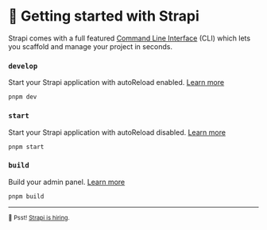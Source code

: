 # 🚀 Getting started with Strapi

Strapi comes with a full featured [Command Line Interface](https://docs.strapi.io/dev-docs/cli) (CLI) which lets you scaffold and manage your project in seconds.

### `develop`

Start your Strapi application with autoReload enabled. [Learn more](https://docs.strapi.io/dev-docs/cli#strapi-develop)

```
pnpm dev
```

### `start`

Start your Strapi application with autoReload disabled. [Learn more](https://docs.strapi.io/dev-docs/cli#strapi-start)

```
pnpm start
```

### `build`

Build your admin panel. [Learn more](https://docs.strapi.io/dev-docs/cli#strapi-build)

```
pnpm build
```
---
<sub>🤫 Psst! [Strapi is hiring](https://strapi.io/careers).</sub>
